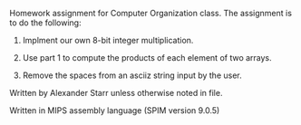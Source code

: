 Homework assignment for Computer Organization class. The assignment is to do the following:

1. Implment our own 8-bit integer multiplication.

2. Use part 1 to compute the products of each element of two arrays.

3. Remove the spaces from an asciiz string input by the user.

Written by Alexander Starr unless otherwise noted in file.

Written in MIPS assembly language (SPIM version 9.0.5)
